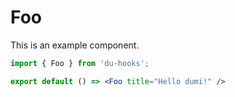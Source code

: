 # Foo

This is an example component.

```jsx
import { Foo } from 'du-hooks';

export default () => <Foo title="Hello dumi!" />
```
